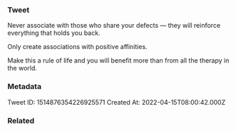 ### Tweet
Never associate with those who share your defects — they will reinforce everything that holds you back.

Only create associations with positive affinities.

Make this a rule of life and you will benefit more than from all the therapy in the world.

### Metadata
Tweet ID: 1514876354226925571
Created At: 2022-04-15T08:00:42.000Z

### Related

